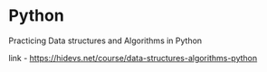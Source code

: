 # Python
Practicing Data structures and Algorithms in Python


link - https://hidevs.net/course/data-structures-algorithms-python
